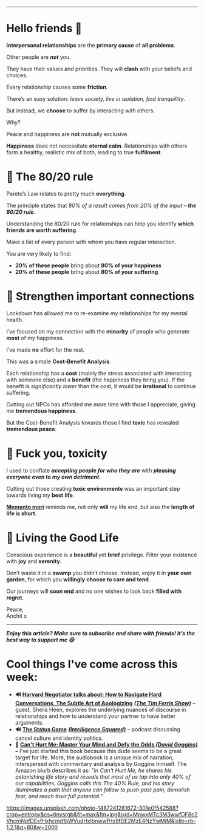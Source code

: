 

---

**Hello friends 💙**
===================

**Interpersonal relationships** are the **primary cause** of **all problems**.

Other people are ***not*** you. 

They have their values and priorities. They will **clash** with your beliefs and choices.

Every relationship causes some **friction**.

There’s an easy solution: *leave society, live in isolation, find tranquillity*.

But instead, we **choose** to suffer by interacting with others.

Why?

Peace and happiness are **not** mutually exclusive. 

**Happiness** does not necessitate **eternal calm**. Relationships with others form a healthy, realistic mix of both, leading to true **fulfilment**.

🧩 The 80/20 rule
================

Pareto’s Law relates to pretty much **everything**.

The principle states that *80% of a result comes from 20% of the input* – ***the 80/20 rule***.

Understanding the 80/20 rule for relationships can help you identify **which friends are worth suffering**.

Make a list of every person with whom you have regular interaction.

You are very likely to find:

* **20% of these people** bring about **80% of your happiness**
* **20% of these people** bring about **80% of your suffering**

🤗 Strengthen important connections
==================================

Lockdown has allowed me to re-examine my relationships for my mental health.

I’ve focused on my connection with the **minority** of people who generate **most** of my happiness.

I’ve made **no** effort for the rest.

This was a simple **Cost-Benefit Analysis**. 

Each relationship has a **cost** (mainly the stress associated with interacting with someone else) and a **benefit** (the happiness they bring you). If the benefit is *significantly lower* than the cost, it would be **irrational** to continue suffering.

Cutting out NPCs has afforded me more time with those I appreciate, giving me **tremendous happiness**.

But the Cost-Benefit Analysis towards those I find **toxic** has revealed **tremendous peace**.

🧤 Fuck you, toxicity
====================

I used to conflate ***accepting people for who they are*** with ***pleasing everyone even to my own detriment***.

Cutting out those creating **toxic environments** was an important step towards living my **best** **life**.

**[Memento mori](__GHOST_URL__/how-to-not-suffer/)** reminds me, not only **will** my life end, but also the **length of life is short**.

🐘 Living the Good Life
======================

Conscious experience is a **beautiful** yet **brief** privilege. Filter your existence with **joy** and **serenity**.

Don’t waste it in a **swamp** you didn’t choose. Instead, enjoy it in **your own garden**, for which you **willingly** **choose to care and tend**.

Our journeys will **soon end** and no one wishes to look back **filled with regret**.

Peace,  
Anchit x



---

***Enjoy this article? Make sure to subscribe and share with friends! It’s the best way to support me 😃***

Cool things I've come across this week:
=======================================

* **🔊 [Harvard Negotiator talks about: How to Navigate Hard Conversations, The Subtle Art of Apologizing](https://open.spotify.com/episode/4GZlV2Q1Q8Hur3abt5ABO5?si=8jXYmuxgQ4eDEG4J9b7N9w&dl_branch=1)** ***[(The Tim Ferris Show)](https://open.spotify.com/episode/4GZlV2Q1Q8Hur3abt5ABO5?si=8jXYmuxgQ4eDEG4J9b7N9w&dl_branch=1)*** – guest, Sheila Heen, explores the underlying nuances of discourse in relationships and how to understand your partner to have better arguments.
* **🔊 [The Status Game](https://open.spotify.com/episode/0OszRv9b5oA1FoJHwxIfPv?si=MT445pAgRFSqtk9g0Y-IxQ&dl_branch=1)** ***[(Intelligence Squared)](https://open.spotify.com/episode/0OszRv9b5oA1FoJHwxIfPv?si=MT445pAgRFSqtk9g0Y-IxQ&dl_branch=1)*** – podcast discussing cancel culture and identity politics.
* **📕 [Can't Hurt Me: Master Your Mind and Defy the Odds *(David Goggins)*](https://www.amazon.co.uk/Cant-Hurt-Me-Master-Your/dp/1544512279/ref=asc_df_1544512279/?tag=googshopuk-21&linkCode=df0&hvadid=311024763511&hvpos=&hvnetw=g&hvrand=16028319427283391745&hvpone=&hvptwo=&hvqmt=&hvdev=c&hvdvcmdl=&hvlocint=&hvlocphy=9072501&hvtargid=pla-553981143753&psc=1&th=1&psc=1) *–*** I've just started this book because this dude seems to be a great target for life. More, the audiobook is a unique mix of narration, interspersed with commentary and analysis by Goggins himself. The Amazon blurb describes it as: "*In Can't Hurt Me, he shares his astonishing life story and reveals that most of us tap into only 40% of our capabilities. Goggins calls this The 40% Rule, and his story illuminates a path that anyone can follow to push past pain, demolish fear, and reach their full potential."*


https://images.unsplash.com/photo-1487241281672-301e0f542588?crop=entropy&cs=tinysrgb&fit=max&fm=jpg&ixid=MnwxMTc3M3wwfDF8c2VhcmNofDExfHxhcmd1bWVudHxlbnwwfHx8fDE2MzE4NzYwMjM&ixlib=rb-1.2.1&q=80&w=2000